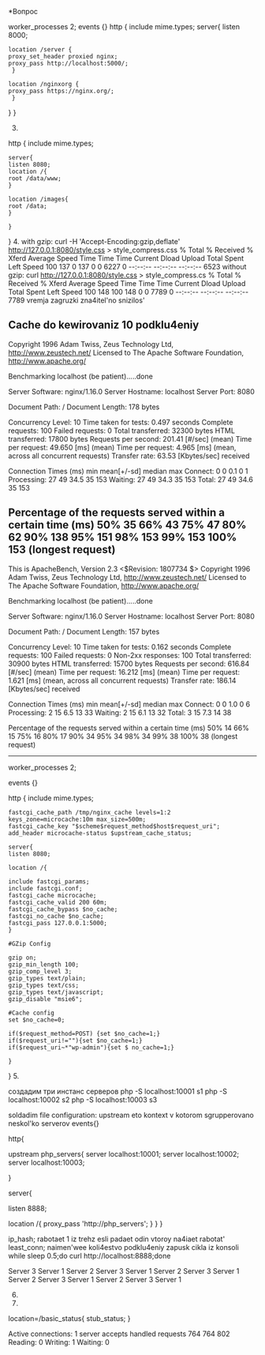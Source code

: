 *Вопрос

worker_processes  2;
events {}
http {
    include mime.types;
    server{
    listen 8000;
 
    location /server {
	proxy_set_header proxied nginx;
	proxy_pass http://localhost:5000/;
     }
    
    location /nginxorg {
	proxy_pass https://nginx.org/;
     }

   }
}

3.
http {
    include mime.types;

    server{
    listen 8080;
    location /{
    root /data/www;
	}

    location /images{
    root /data;
	}

    }
}
4.
with gzip: curl -H 'Accept-Encoding:gzip,deflate' http://127.0.0.1:8080/style.css > style_compress.css
% Total    % Received % Xferd  Average Speed   Time    Time     Time  Current
                                 Dload  Upload   Total   Spent    Left  Speed
100   137    0   137    0     0   6227      0 --:--:-- --:--:-- --:--:--  6523
without gzip: curl http://127.0.0.1:8080/style.css > style_compress.cs
 % Total    % Received % Xferd  Average Speed   Time    Time     Time  Current
                                 Dload  Upload   Total   Spent    Left  Speed
100   148  100   148    0     0   7789      0 --:--:-- --:--:-- --:--:--  7789
vremja zagruzki zna4itel'no snizilos'


Cache
do kewirovaniz
10 podklu4eniy
-----
Copyright 1996 Adam Twiss, Zeus Technology Ltd, http://www.zeustech.net/
Licensed to The Apache Software Foundation, http://www.apache.org/

Benchmarking localhost (be patient).....done


Server Software:        nginx/1.16.0
Server Hostname:        localhost
Server Port:            8080

Document Path:          /
Document Length:        178 bytes

Concurrency Level:      10
Time taken for tests:   0.497 seconds
Complete requests:      100
Failed requests:        0
Total transferred:      32300 bytes
HTML transferred:       17800 bytes
Requests per second:    201.41 [#/sec] (mean)
Time per request:       49.650 [ms] (mean)
Time per request:       4.965 [ms] (mean, across all concurrent requests)
Transfer rate:          63.53 [Kbytes/sec] received

Connection Times (ms)
              min  mean[+/-sd] median   max
Connect:        0    0   0.1      0       1
Processing:    27   49  34.5     35     153
Waiting:       27   49  34.3     35     153
Total:         27   49  34.6     35     153

Percentage of the requests served within a certain time (ms)
  50%     35
  66%     43
  75%     47
  80%     62
  90%    138
  95%    151
  98%    153
  99%    153
 100%    153 (longest request)
-------

This is ApacheBench, Version 2.3 <$Revision: 1807734 $>
Copyright 1996 Adam Twiss, Zeus Technology Ltd, http://www.zeustech.net/
Licensed to The Apache Software Foundation, http://www.apache.org/

Benchmarking localhost (be patient).....done


Server Software:        nginx/1.16.0
Server Hostname:        localhost
Server Port:            8080

Document Path:          /
Document Length:        157 bytes

Concurrency Level:      10
Time taken for tests:   0.162 seconds
Complete requests:      100
Failed requests:        0
Non-2xx responses:      100
Total transferred:      30900 bytes
HTML transferred:       15700 bytes
Requests per second:    616.84 [#/sec] (mean)
Time per request:       16.212 [ms] (mean)
Time per request:       1.621 [ms] (mean, across all concurrent requests)
Transfer rate:          186.14 [Kbytes/sec] received

Connection Times (ms)
              min  mean[+/-sd] median   max
Connect:        0    0   1.0      0       6
Processing:     2   15   6.5     13      33
Waiting:        2   15   6.1     13      32
Total:          3   15   7.3     14      38

Percentage of the requests served within a certain time (ms)
  50%     14
  66%     15
  75%     16
  80%     17
  90%     34
  95%     34
  98%     34
  99%     38
 100%     38 (longest request)

-----
worker_processes  2;

events {}

http {
    include mime.types;
    
    fastcgi_cache_path /tmp/nginx_cache levels=1:2 keys_zone=microcache:10m max_size=500m;
    fastcgi_cache_key "$scheme$request_method$host$request_uri";
    add_header microcache-status $upstream_cache_status;
    
    server{
    listen 8080;
    
    location /{
    
    include fastcgi_params;
    include fastcgi.conf;
    fastcgi_cache microcache;
    fastcgi_cache_valid 200 60m;
    fastcgi_cache_bypass $no_cache;
    fastcgi_no_cache $no_cache;
    fastcgi_pass 127.0.0.1:5000;
    }

    #GZip Config    
    
    gzip on;
    gzip_min_length 100;
    gzip_comp_level 3;
    gzip_types text/plain;
    gzip_types text/css;
    gzip_types text/javascript;
    gzip_disable "msie6";
    
    #Cache config
    set $no_cache=0;
    
    if($request_method=POST) {set $no_cache=1;}
    if($request_uri!=""){set $no_cache=1;}
    if($request_uri~*"wp-admin"){set $ no_cache=1;}

    }
}
5.

создадим три инстанс серверов 
php -S localhost:10001 s1
php -S localhost:10002 s2
php -S localhost:10003 s3

soldadim file configuration:
upstream eto kontext v kotorom sgrupperovano neskol'ko serverov
events{}

http{

upstream php_servers{
server localhost:10001;
server localhost:10002;
server localhost:10003;

}


server{

listen 8888;

location /{
proxy_pass 'http://php_servers';
}
}
}


ip_hash; rabotaet 1 iz trehz esli padaet odin vtoroy na4iaet rabotat'
least_conn; naimen'wee koli4estvo podklu4eniy
zapusk cikla iz konsoli
while sleep 0.5;do curl http://localhost:8888;done

Server 3
Server 1
Server 2
Server 3
Server 1
Server 2
Server 3
Server 1
Server 2
Server 3
Server 1
Server 2
Server 3
Server 1


6.



7.
location=/basic_status{
stub_status;
}


Active connections: 1 
server accepts handled requests
 764 764 802 
Reading: 0 Writing: 1 Waiting: 0 


























